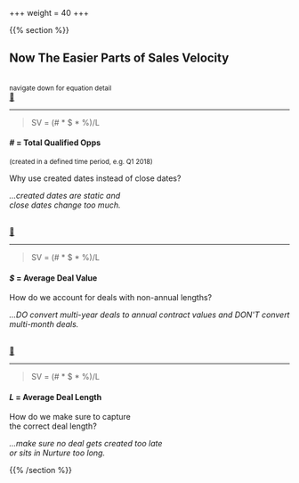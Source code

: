 +++
weight = 40
+++

{{% section %}}

## Now The Easier Parts of Sales Velocity

<br>
<small>
navigate down for equation detail
</small>
<br>
<a href="#" class="navigate-down">🔽</a>

---

> SV = (# * $ * %)/L

#### *#* = Total Qualified Opps<br>
<small>(created in a defined time period, e.g. Q1 2018)</small>

Why use created dates instead of close dates?

<i>...created dates are static and<br>
close dates change too much.</i>

<br>
<a href="#" class="navigate-down">🔽</a>

---

> SV = (# * $ * %)/L

#### *$* = Average Deal Value

How do we account for deals with non-annual lengths?

<i>...DO convert multi-year deals to annual contract values and DON'T convert multi-month deals.</i>

<br>
<a href="#" class="navigate-down">🔽</a>

---

> SV = (# * $ * %)/L

#### *L* = Average Deal Length

How do we make sure to capture<br> the correct deal length?

<i>...make sure no deal gets created too late<br> or sits in Nurture too long.</i>

{{% /section %}}
